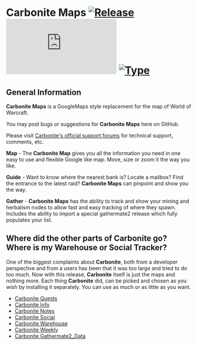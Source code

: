 # Carbonite Maps [![Release](https://img.shields.io/badge/release-7.3.0b-brightgreen.svg)](https://github.com/mikepauer/Carbonite/releases) [![Total Downloads](http://dirk.hekko.pl/badge.php)](https://mods.curse.com/addons/wow/carbonite) [![Type](https://img.shields.io/badge/type-LUA-blue.svg)](https://www.lua.org/) #

## General Information ##

**Carbonite Maps** is a GoogleMaps style replacement for the map of World of Warcraft.

You may post bugs or suggestions for **Carbonite Maps** here on GitHub.

Please visit [Carbonite's official support forums](http://www.wowinterface.com/forums/forumdisplay.php?f=116) for technical support, comments, etc.

**Map** - The **Carbonite Map** gives you all the information you need in one easy to use and flexible Google like map. Move, size or zoom it the way you like.

**Guide** - Want to know where the nearest bank is? Locate a mailbox? Find the entrance to the latest raid? **Carbonite Maps** can pinpoint and show you the way.

**Gather** - **Carbonite Maps** has the ability to track and show your mining and herbalism nodes to allow fast and easy tracking of where they spawn. Includes the ability to import a special gathermate2 release which fully populates your list.

## Where did the other parts of Carbonite go? Where is my Warehouse or Social Tracker? ##

One of the biggest complaints about **Carbonite**, both from a developer perspective and from a users has been that it was too large and tried to do too much. Now with this release, **Carbonite** itself is just the maps and nothing more. Each thing **Carbonite** did, can be picked and chosen as you wish by installing it separately. You can use as much or as little as you want.

* [Carbonite Quests](https://github.com/mikepauer/Carbonite.Quests)
* [Carbonite Info](https://github.com/mikepauer/Carbonite.Info)
* [Carbonite Notes](https://github.com/mikepauer/Carbonite.Notes)
* [Carbonite Social](https://github.com/mikepauer/Carbonite.Social)
* [Carbonite Warehouse](https://github.com/mikepauer/Carbonite.Warehouse)
* [Carbonite Weekly](https://github.com/mikepauer/Carbonite.Weekly)
* [Carbonite Gathermate2_Data](https://github.com/mikepauer/Carbonite.Gathermate2_Data)

